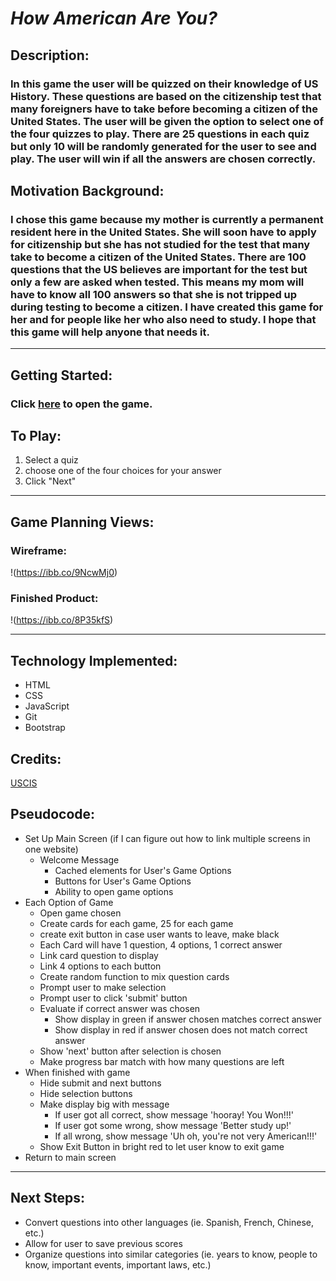# _How American Are You?_

## Description:
###  In this game the user will be quizzed on their knowledge of US History. These questions are based on the citizenship test that many foreigners have to take before becoming a citizen of the United States. The user will be given the option to select one of the four quizzes to play. There are 25 questions in each quiz but only 10 will be randomly generated for the user to see and play. The user will win if all the answers are chosen correctly. 

## Motivation Background:
### I chose this game because my mother is currently a permanent resident here in the United States. She will soon have to apply for citizenship but she has not studied for the test that many take to become a citizen of the United States. There are 100 questions that the US believes are important for the test but only a few are asked when tested. This means my mom will have to know all 100 answers so that she is not tripped up during testing to become a citizen. I have created this game for her and for people like her who also need to study. I hope that this game will help anyone that needs it. 

---
## Getting Started:
### Click [here](https://samuelperalesg.github.io/How-American-Are-You/) to open the game.
## To Play:
1. Select a quiz
2. choose one of the four choices for your answer
3. Click "Next"

---
## Game Planning Views:

### Wireframe:
!(https://ibb.co/9NcwMj0)


### Finished Product:
!(https://ibb.co/8P35kfS)


---
## Technology Implemented:
- HTML
- CSS
- JavaScript
- Git
- Bootstrap

## Credits:
[USCIS](https://www.uscis.gov/sites/default/files/document/questions-and-answers/100q.pdf)

## Pseudocode:
- Set Up Main Screen (if I can figure out how to link multiple screens in one website)
  - Welcome Message
	- Cached elements for User's Game Options
	- Buttons for User's Game Options
	- Ability to open game options
- Each Option of Game
	- Open game chosen
	- Create cards for each game, 25 for each game
	- create exit button in case user wants to leave, make black
	- Each Card will have 1 question, 4 options, 1 correct answer
	- Link card question to display
	- Link 4 options to each button 
	- Create random function to mix question cards
	- Prompt user to make selection
	- Prompt user to click 'submit' button
	- Evaluate if correct answer was chosen
		- Show display in green if answer chosen matches correct answer
		- Show display in red if answer chosen does not match correct answer
	- Show 'next' button after selection is chosen
	- Make progress bar match with how many questions are left
- When finished with game
	- Hide submit and next buttons
	- Hide selection buttons
	- Make display big with message
		- If user got all correct, show message 'hooray! You Won!!!'
		- If user got some wrong, show message 'Better study up!'
		- If all wrong, show message 'Uh oh, you're not very American!!!'
	- Show Exit Button in bright red to let user know to exit game
- Return to main screen

---
## Next Steps:
- Convert questions into other languages (ie. Spanish, French, Chinese, etc.)
- Allow for user to save previous scores
- Organize questions into similar categories (ie. years to know, people to know, important events, important laws, etc.)